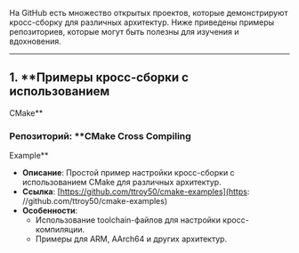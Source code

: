 
На GitHub есть множество открытых проектов, 
которые демонстрируют кросс-сборку для различных 
архитектур. Ниже приведены примеры репозиториев, 
которые могут быть полезны для изучения и 
вдохновения.

---

## 1. **Примеры кросс-сборки с использованием 
CMake**

### Репозиторий: **CMake Cross Compiling 
Example**
- **Описание**: Простой пример настройки 
кросс-сборки с использованием CMake для различных 
архитектур.
- **Ссылка**: 
[https://github.com/ttroy50/cmake-examples](https:
//github.com/ttroy50/cmake-examples)
- **Особенности**:
  - Использование toolchain-файлов для настройки 
кросс-компиляции.
  - Примеры для ARM, AArch64 и других архитектур.
